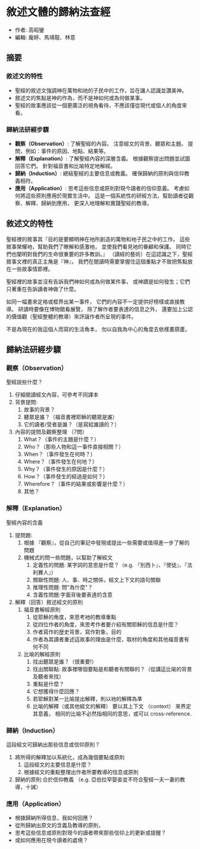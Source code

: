# 敘述⽂體的歸納法查經

- 作者: 高昭鑾
- 編輯: 龐婷、馬靖龍、林意

## 摘要

### 敘述⽂的特性

- 聖經的敘述文強調神在萬物和祂的子民中的工作，旨在讓人認識並讚美神。
- 敘述文的焦點是神的作為，而不是神如何或為何做某事。
- 聖經的故事應該從一個更廣泛的視角看待，不應該僅從現代或個人的角度來看。

### 歸納法研經步驟

- **觀察（Observation）**: 了解聖經的內容。
  注意經文的背景、聽眾和主題。
  提問，例如：事件的原因、地點、結果等。
- **解釋（Explanation）**: 了解聖經內容的深層含義。
  根據觀察提出問題並試圖回答它們。
  針對福音書和比喻特定地解經。
- **歸納（Induction）**: 總結聖經的主要信息或教義。
  確保歸納的原則與信仰教義相符。
- **應用（Application）**: 思考這些信息或原則對現今讀者的信仰意義。
  考慮如何將這些原則應用於現實生活中。
  這是一個系統性的研經方法，幫助讀者從觀察、解釋、歸納到應用，
  更深入地理解和實踐聖經的教導。

## 敘述⽂的特性

聖經裡的敘事其『⽬的是要顯明神在衪所創造的萬物和衪⼦民之中的工作。
這些敘事榮耀衪，幫助我們了暸解和感激衪，
並使我們看見衪的眷顧和保護。
同時它們也闡明對我們的生命很重要的許多教訓。』
（讀經的藝術）在這認識之下，聖經敘事⽂裡的真正主⻆是『神』，
我們在閱讀時需要掌握住這個重點才不致把焦點放在⼀些故事情節裡。

聖經裡的故事並沒有告訴我們神如何或為何做某件事，
或神蹟是如何發生；它們只著重在告訴讀者神做了什麼。

如同⼀幅畫來定格或框界出某⼀事件，
它們的內容不⼀定提供好榜樣或直接教導。
研讀時要像在博物館看展覽，
除了解作者要表達的信息之外，
還要加上公認的價值觀（聖經整體的教導）來評論作者所呈現的事件。

不是為現在的我這個人⽽寫的⽣活⻆本，
勿以自我為中心的⻆度去依樣畫葫蘆。

## 歸納法研經步驟

### 觀察（Observation）

聖經說些什麼？

1. 仔細閱讀經文內容，可參考不同譯本
2. 背景提問:
    1. 故事的背景？
    2. 聽眾是誰？（福⾳書裡耶穌的聽眾是誰）
    3. 它的讀者/受者是誰？（是寫給誰讀的？）
3. 內容的提問及觀察整理 （7問）
    1. What？（事件的主題是什麼？）
    2. Who？（那些⼈物和這⼀事件直接相關？）
    3. When？（事件發⽣在何時？）
    4. Where？（事件發生在何地？）
    5. Why？（事件發⽣的原因是什麼？）
    6. How？（事件發生的經過是如何？）
    7. Wherefore？（事件的結果或影響是什麼？）
    8. 其他？

### 解釋（Explanation）

聖經內容的含義

1. 提問題:
    1. 根據 『觀察』，從⾃己的筆記中發現或提出一些需要或值得進一步了解的問題
    2. 機械式的問一些問題，以幫助了解經⽂
        1. 定義性的問題: 某字詞的意思是什麼？（e.g. 『別⻄⼘』、『使徒』、『法利賽人』）
        2. 關聯性問題: 人、事、時之關係，經⽂上下文的語句關聯
        3. 推理性問題: 問"為什麼"？
        4. 含義性問題:字⾯背後要表達的含意
2. 解釋（回答）敘述經⽂的原則
    1. 福⾳書解經原則
        1. 從耶穌的⻆度，來思考衪的教導重點
        2. 從四位作者的角度，來思考作者要介紹有關耶穌的信息是什麼？
        3. 作者寫作的歴史背景，寫作對象，⽬的
        4. 作者為其讀者重述這故事的理由是什麼，取材的⻆度和其他福⾳書有何不同
    2. ⽐喻的解經原則
        1. 找出聽眾是誰？（很重要!）
        2. 找出關聯點: 故事裡哪個要點是和聽者有關聯的？（從講這⽐喻的背景及聽者來找）
        3. 重點是什麼？
        4. 它想獲得什麼回應？
        5. 若耶穌對某⼀比喻提出解釋，則以衪的解釋為凖
        6. 比喻的解釋（或其他經⽂的解釋） 要以其上下⽂ （context） 來界定其意義，
相同的比喻不必然指相同的意思，或可以 cross-reference.

### 歸納（Induction）

這段經⽂可歸納出那些信息或信仰原則？

1. 將所得的解釋加以系統化，成為幾個要點或原則
    1. 這段經⽂的主要信息是什麼？
    2. 根據經⽂的重點整理出作者所要教導的信息或原則
2. 歸納的原則:合於信仰教義 （e.g. 亞伯拉罕娶妾並不符合聖經⼀夫⼀妻的教導，十誡）

### 應⽤（Application）

- 根據歸納所得信息，我如何回應？
- 從所歸納出原⽂的含義及教導的原則，
- 思考這些信息或原則對現今的讀者帶來那些信仰上的更新或提醒？
- 或如何應用在現今讀者的處境？
